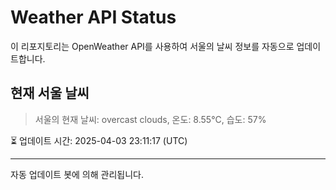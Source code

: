
# Weather API Status

이 리포지토리는 OpenWeather API를 사용하여 서울의 날씨 정보를 자동으로 업데이트합니다.

## 현재 서울 날씨
> 서울의 현재 날씨: overcast clouds, 온도: 8.55°C, 습도: 57%

⏳ 업데이트 시간: 2025-04-03 23:11:17 (UTC)

---
자동 업데이트 봇에 의해 관리됩니다.
